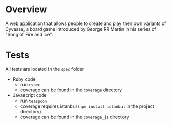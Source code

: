 Overview
========

A web application that allows people to create and play their own variants of Cyvasse, a board game introduced by George RR Martin in his series of "Song of Fire and Ice".

Tests
===========

All tests are located in the ```spec``` folder

* Ruby code 
  * run ```rspec```
  * coverage can be found in the ```coverage``` directory
* Javascript code 
  * run ```teaspoon```
  * coverage requires istanbul (```npm install istanbul``` in the project directory)
  * coverage can be found in the ```coverage_js``` directory
